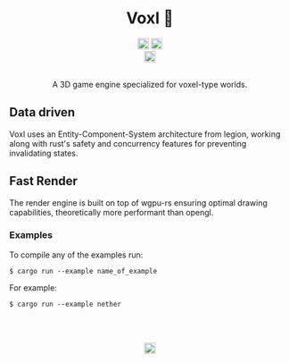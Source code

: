 <div align=center>
    <h1>Voxl 🧊</h1>
    <img height=20 alt="Open Source" src="https://forthebadge.com/images/badges/open-source.svg">
    <img height=20 alt="Built with ❤" src="https://forthebadge.com/images/badges/made-with-rust.svg">
    <br>
    <a href="https://github.com/voxl-rs/voxl/actions">
        <img height=20 alt="Workflow Status" src="https://img.shields.io/github/workflow/status/voxl-rs/voxl/Rust?style=for-the-badge">
    </a>
    <br>
    <br>
    <p> A 3D game engine specialized for voxel-type worlds.</p>
</div>

<h2>Data driven</h2>
<p>Voxl uses an Entity-Component-System architecture from legion, working along with rust's safety and concurrency features for preventing invalidating states.</p>

<h2>Fast Render</h2>
<p>The render engine is built on top of wgpu-rs ensuring optimal drawing capabilities, theoretically more performant than opengl.</p>
  
### Examples

To compile any of the examples run:

```
$ cargo run --example name_of_example
```
For example:
```
$ cargo run --example nether
```
<br><br>
<div align="center">
    <img height=20 alt="Built with ❤" src="https://forthebadge.com/images/badges/built-with-love.svg">
</div>
